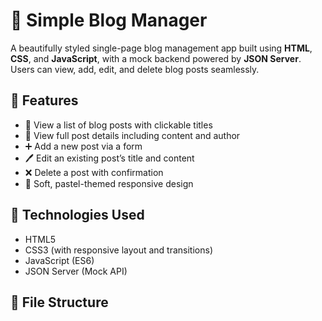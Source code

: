 # 🌸 Simple Blog Manager

A beautifully styled single-page blog management app built using **HTML**, **CSS**, and **JavaScript**, with a mock backend powered by **JSON Server**. Users can view, add, edit, and delete blog posts seamlessly.

## 🚀 Features

- 📝 View a list of blog posts with clickable titles  
- 📄 View full post details including content and author  
- ➕ Add a new post via a form  
- 🖊️ Edit an existing post’s title and content  
- ❌ Delete a post with confirmation  
- 🍭 Soft, pastel-themed responsive design

## 🧰 Technologies Used

- HTML5  
- CSS3 (with responsive layout and transitions)  
- JavaScript (ES6)  
- JSON Server (Mock API)

## 📁 File Structure

